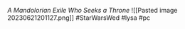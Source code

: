 *A Mandolorian Exile Who Seeks a Throne*
![[Pasted image 20230621201127.png]]
#StarWarsWed #lysa #pc 